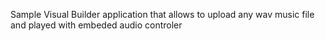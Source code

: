 Sample Visual Builder application that allows to upload any wav music file and played with embeded audio controler
